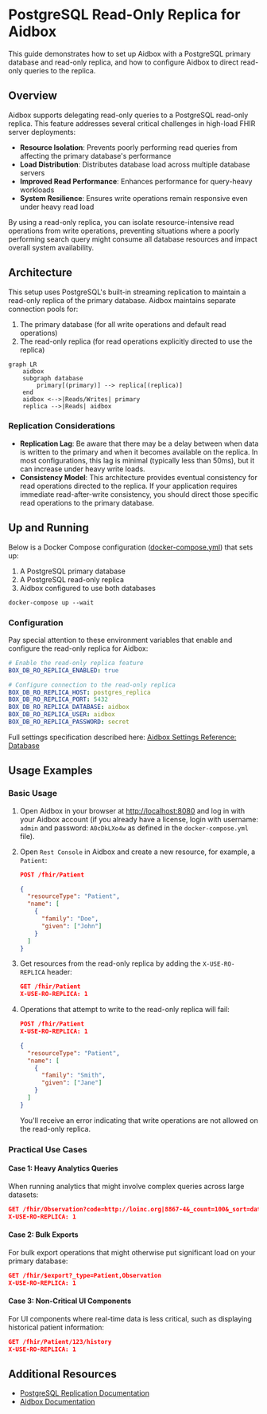 # PostgreSQL Read-Only Replica for Aidbox

This guide demonstrates how to set up Aidbox with a PostgreSQL primary database and read-only replica, and how to configure Aidbox to direct read-only queries to the replica.

## Overview

Aidbox supports delegating read-only queries to a PostgreSQL read-only replica. This feature addresses several critical challenges in high-load FHIR server deployments:

- **Resource Isolation**: Prevents poorly performing read queries from affecting the primary database's performance
- **Load Distribution**: Distributes database load across multiple database servers
- **Improved Read Performance**: Enhances performance for query-heavy workloads
- **System Resilience**: Ensures write operations remain responsive even under heavy read load

By using a read-only replica, you can isolate resource-intensive read operations from write operations, preventing situations where a poorly performing search query might consume all database resources and impact overall system availability.

## Architecture

This setup uses PostgreSQL's built-in streaming replication to maintain a read-only replica of the primary database. Aidbox maintains separate connection pools for:

1. The primary database (for all write operations and default read operations)
2. The read-only replica (for read operations explicitly directed to use the replica)

```mermaid
graph LR
    aidbox
    subgraph database
        primary[(primary)] --> replica[(replica)]
    end
    aidbox <-->|Reads/Writes| primary
    replica -->|Reads| aidbox
```

### Replication Considerations

- **Replication Lag**: Be aware that there may be a delay between when data is written to the primary and when it becomes available on the replica. In most configurations, this lag is minimal (typically less than 50ms), but it can increase under heavy write loads.
- **Consistency Model**: This architecture provides eventual consistency for read operations directed to the replica. If your application requires immediate read-after-write consistency, you should direct those specific read operations to the primary database.

## Up and Running

Below is a Docker Compose configuration ([docker-compose.yml](./docker-compose.yml)) that sets up:

1. A PostgreSQL primary database
2. A PostgreSQL read-only replica
3. Aidbox configured to use both databases

```shell
docker-compose up --wait
```

### Configuration

Pay special attention to these environment variables that enable and configure the read-only replica for Aidbox:

```yaml
# Enable the read-only replica feature
BOX_DB_RO_REPLICA_ENABLED: true

# Configure connection to the read-only replica
BOX_DB_RO_REPLICA_HOST: postgres_replica
BOX_DB_RO_REPLICA_PORT: 5432
BOX_DB_RO_REPLICA_DATABASE: aidbox
BOX_DB_RO_REPLICA_USER: aidbox
BOX_DB_RO_REPLICA_PASSWORD: secret
```

Full settings specification described here: [Aidbox Settings Reference: Database](https://docs.aidbox.app/reference/settings/database#read-only-replica)

## Usage Examples

### Basic Usage

1. Open Aidbox in your browser at [http://localhost:8080](http://localhost:8080) and log in with your Aidbox account (if you already have a license, login with username: `admin` and password: `A0cDkLXo4w` as defined in the `docker-compose.yml` file).

2. Open `Rest Console` in Aidbox and create a new resource, for example, a `Patient`:
   ```json
   POST /fhir/Patient

   {
     "resourceType": "Patient",
     "name": [
       {
         "family": "Doe",
         "given": ["John"]
       }
     ]
   }
   ```

3. Get resources from the read-only replica by adding the `X-USE-RO-REPLICA` header:
   ```json
   GET /fhir/Patient
   X-USE-RO-REPLICA: 1
   ```

4. Operations that attempt to write to the read-only replica will fail:
   ```json
   POST /fhir/Patient
   X-USE-RO-REPLICA: 1

   {
     "resourceType": "Patient",
     "name": [
       {
         "family": "Smith",
         "given": ["Jane"]
       }
     ]
   }
   ```
   You'll receive an error indicating that write operations are not allowed on the read-only replica.

### Practical Use Cases

#### Case 1: Heavy Analytics Queries

When running analytics that might involve complex queries across large datasets:

```json
GET /fhir/Observation?code=http://loinc.org|8867-4&_count=100&_sort=date&patient.identifier=urn:oid:1.2.36.146.595.217.0.1|12345
X-USE-RO-REPLICA: 1
```

#### Case 2: Bulk Exports

For bulk export operations that might otherwise put significant load on your primary database:

```json
GET /fhir/$export?_type=Patient,Observation
X-USE-RO-REPLICA: 1
```

#### Case 3: Non-Critical UI Components

For UI components where real-time data is less critical, such as displaying historical patient information:

```json
GET /fhir/Patient/123/history
X-USE-RO-REPLICA: 1
```

## Additional Resources

- [PostgreSQL Replication Documentation](https://www.postgresql.org/docs/current/warm-standby.html)
- [Aidbox Documentation](https://docs.aidbox.app/)
